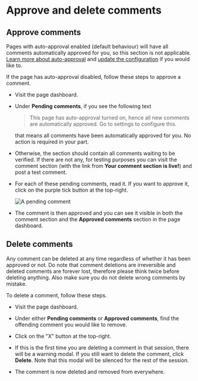 # Approve and delete comments

## Approve comments

Pages with auto-approval enabled (default behaviour) will have all comments automatically approved for you, so this section is not applicable. [Learn more about auto-approval](/docs/moderation/introduction#approving-comments) and [update the configuration](/docs/moderation/auto-approval-configuration) if you would like to.

If the page has auto-approval disabled, follow these steps to approve a comment.

- Visit the page dashboard.

- Under **Pending comments**, if you see the following text

  > This page has auto-approval turned on, hence all new comments are automatically approved. Go to settings to configure this.

  that means all comments have been automatically approved for you. No action is required in your part.

- Otherwise, the section should contain all comments waiting to be verified. If there are not any, for testing purposes you can visit the comment section (with the link from **Your comment section is live!**) and post a test comment.

- For each of these pending comments, read it. If you want to approve it, click on the purple tick button at the top-right.

  ![A pending comment](/images/docs/moderation/approve-and-delete-comments/approve-pending-comments.png)

- The comment is then approved and you can see it visible in both the comment section and the **Approved comments** section in the page dashboard.

## Delete comments

Any comment can be deleted at any time regardless of whether it has been approved or not. Do note that comment deletions are irreversible and deleted comments are forever lost, therefore please think twice before deleting anything. Also make sure you do not delete wrong comments by mistake.

To delete a comment, follow these steps.

- Visit the page dashboard.

- Under either **Pending comments** or **Approved comments**, find the offending comment you would like to remove.

- Click on the "X" button at the top-right.

- If this is the first time you are deleting a comment in that session, there will be a warning modal. If you still want to delete the comment, click **Delete**. Note that this modal will be silenced for the rest of the session.

- The comment is now deleted and removed from everywhere.
